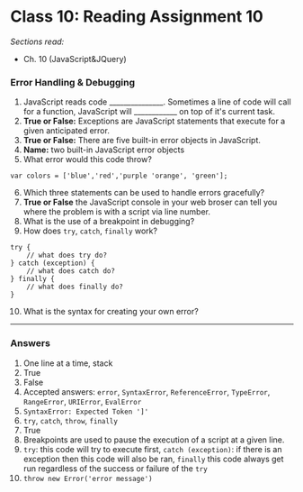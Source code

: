 # Class 10: Reading Assignment 10
*Sections read:*
- Ch. 10 (JavaScript&JQuery)

### Error Handling & Debugging
1. JavaScript reads code _______________. Sometimes a line of code will call for a function, JavaScript will ____________ on top of it's current task. 
2. **True or False:** Exceptions are JavaScript statements that execute for a given anticipated error. 
3. **True or False:** There are five built-in error objects in JavaScript. 
4. **Name:** two built-in JavaScript error objects 
5. What error would this code throw?
```
var colors = ['blue','red','purple 'orange', 'green'];
```
6. Which three statements can be used to handle errors gracefully?
7. **True or False** the JavaScript console in your web broser can tell you where the problem is with a script via line number. 
8. What is the use of a breakpoint in debugging?
9. How does `try`, `catch`, `finally` work?
```
try {
    // what does try do?
} catch (exception) {
    // what does catch do?
} finally {
    // what does finally do?
}

```
10. What is the syntax for creating your own error?

<hr />

### Answers
1. One line at a time, stack 
2. True
3. False
4. Accepted answers: `error`, `SyntaxError`, `ReferenceError`, `TypeError`, `RangeError`, `URIError`, `EvalError`
5. `SyntaxError: Expected Token ']'`
6. `try`, `catch`, `throw`, `finally`
7. True
8. Breakpoints are used to pause the execution of a script at a given line. 
9. `try`: this code will try to execute first, `catch (exception)`: if there is an exception then this code will also be ran, `finally` this code always get run regardless of the success or failure of the `try`
10. `throw new Error('error message')`